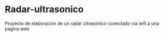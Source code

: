 # Radar-ultrasonico
Proyecto de elaboración de un radar ultrasónico conectado vía wifi a una página web 
